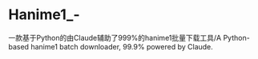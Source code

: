 # Hanime1_-
一款基于Python的由Claude辅助了999%的hanime1批量下载工具/A Python-based hanime1 batch downloader, 99.9% powered by Claude.
